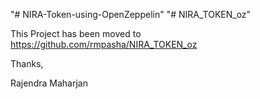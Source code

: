 "# NIRA-Token-using-OpenZeppelin" 
"# NIRA_TOKEN_oz"

This Project has been moved to https://github.com/rmpasha/NIRA_TOKEN_oz 


Thanks, 

Rajendra Maharjan
